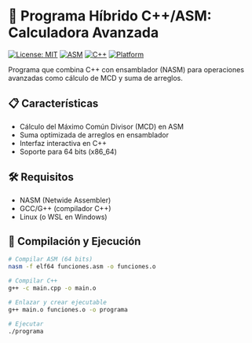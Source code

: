 # 🚀 Programa Híbrido C++/ASM: Calculadora Avanzada

[![License: MIT](https://img.shields.io/badge/License-MIT-yellow.svg)](https://opensource.org/licenses/MIT)
[![ASM](https://img.shields.io/badge/Assembly-NASM-red.svg)](https://nasm.us)
[![C++](https://img.shields.io/badge/C++-17-blue.svg)](https://isocpp.org/)
[![Platform](https://img.shields.io/badge/Platform-Linux%20%7C%20Windows-lightgrey.svg)](https://github.com/tu-usuario/tu-repo)

Programa que combina C++ con ensamblador (NASM) para operaciones avanzadas como cálculo de MCD y suma de arreglos.

## 📋 Características
- Cálculo del Máximo Común Divisor (MCD) en ASM
- Suma optimizada de arreglos en ensamblador
- Interfaz interactiva en C++
- Soporte para 64 bits (x86_64)

## 🛠️ Requisitos
- NASM (Netwide Assembler)
- GCC/G++ (compilador C++)
- Linux (o WSL en Windows)

## 🚀 Compilación y Ejecución
```bash
# Compilar ASM (64 bits)
nasm -f elf64 funciones.asm -o funciones.o

# Compilar C++
g++ -c main.cpp -o main.o

# Enlazar y crear ejecutable
g++ main.o funciones.o -o programa

# Ejecutar
./programa
